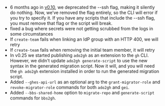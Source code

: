 - 6 months ago in [v0.10](https://github.com/github/gh-gei/releases/tag/v0.10), we deprecated the --ssh flag, making it silently do nothing. Now, we’ve removed the flag entirely, so the CLI will error if you try to specify it. If you have any scripts that include the --ssh flag, you must remove that flag or the script will break.
- fixed a bug where secrets were not getting scrubbed from the logs in some circumstances
- If `create-team` fails when linking an IdP group with an HTTP 400, we will retry
- If `create-team` fails when removing the initial team member, it will retry
- In v0.25 we started publishing `ado2gh` as an extension to the `gh` CLI. However, we didn't update `ado2gh generate-script` to use the new syntax in the generated migration script. Now it will, and you will need the `gh ado2gh` extension installed in order to run the generated migration script.
- Added `--ghes-api-url` as an optional arg to the `grant-migrator-role` and `revoke-migrator-role` commands for both `ado2gh` and `gei`.
- Added `--bbs-shared-home` option to `migrate-repo` and `generate-script` commands for `bbs2gh`.